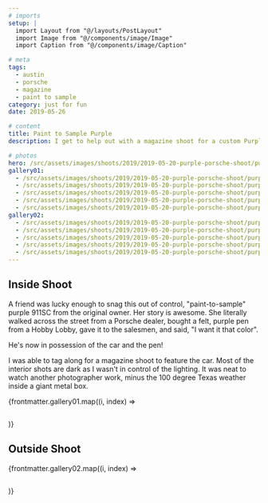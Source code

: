 ```yaml
---
# imports
setup: |
  import Layout from "@/layouts/PostLayout"
  import Image from "@/components/image/Image"
  import Caption from "@/components/image/Caption"

# meta
tags:
  - austin
  - porsche
  - magazine
  - paint to sample
category: just for fun
date: 2019-05-26

# content
title: Paint to Sample Purple
description: I get to help out with a magazine shoot for a custom Purple 911SC

# photos
hero: /src/assets/images/shoots/2019/2019-05-20-purple-porsche-shoot/purple-911sc-shoot_009.jpg
gallery01:
  - /src/assets/images/shoots/2019/2019-05-20-purple-porsche-shoot/purple-911sc-shoot_001.jpg
  - /src/assets/images/shoots/2019/2019-05-20-purple-porsche-shoot/purple-911sc-shoot_002.jpg
  - /src/assets/images/shoots/2019/2019-05-20-purple-porsche-shoot/purple-911sc-shoot_003.jpg
  - /src/assets/images/shoots/2019/2019-05-20-purple-porsche-shoot/purple-911sc-shoot_004.jpg
  - /src/assets/images/shoots/2019/2019-05-20-purple-porsche-shoot/purple-911sc-shoot_005.jpg
gallery02:
  - /src/assets/images/shoots/2019/2019-05-20-purple-porsche-shoot/purple-911sc-shoot_006.jpg
  - /src/assets/images/shoots/2019/2019-05-20-purple-porsche-shoot/purple-911sc-shoot_007.jpg
  - /src/assets/images/shoots/2019/2019-05-20-purple-porsche-shoot/purple-911sc-shoot_008.jpg
  - /src/assets/images/shoots/2019/2019-05-20-purple-porsche-shoot/purple-911sc-shoot_009.jpg
  - /src/assets/images/shoots/2019/2019-05-20-purple-porsche-shoot/purple-911sc-shoot_010.jpg
---
```


## Inside Shoot

A friend was lucky enough to snag this out of control, "paint-to-sample" purple 911SC from the original owner. Her story is awesome. She literally walked across the street from a Porsche dealer, bought a felt, purple pen from a Hobby Lobby, gave it to the salesmen, and said, "I want it that color".

He's now in possession of the car and the pen!

I was able to tag along for a magazine shoot to feature the car. Most of the interior shots are dark as I wasn't in control of the lighting. It was neat to watch another photographer work, minus the 100 degree Texas weather inside a giant metal box.

<div>
    {frontmatter.gallery01.map((i, index) =>
        <figure>
            <picture>
                <Image file={i} />
            </picture>
            <Caption file={i} showMeta={true}>
        </figure>
    )}
</div>

## Outside Shoot

<div>
    {frontmatter.gallery02.map((i, index) =>
        <figure>
            <picture>
                <Image file={i} />
            </picture>
            <Caption file={i} showMeta={true}>
        </figure>
    )}
</div>
